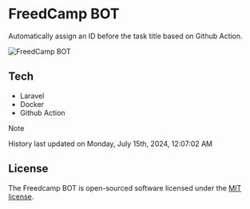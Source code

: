 # FreedCamp BOT

Automatically assign an ID before the task title based on Github Action.

![FreedCamp BOT](https://repository-images.githubusercontent.com/737932867/7d34798b-2680-471c-b089-a78a718d3d6a)

## Tech

- Laravel
- Docker
- Github Action

> [!NOTE]  
> History last updated on Monday, July 15th, 2024, 12:07:02 AM

## License

The Freedcamp BOT is open-sourced software licensed under the [MIT license](https://opensource.org/licenses/MIT).
